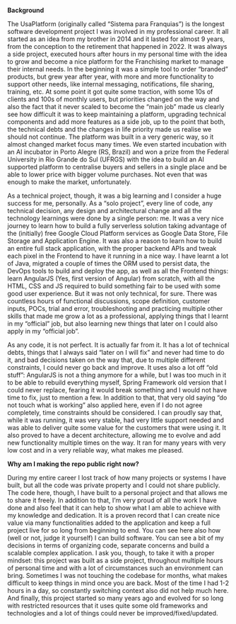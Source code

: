 **Background**

The UsaPlatform (originally called “Sistema para Franquias”) is the longest software development project I was involved in my professional career. It all started as an idea from my brother in 2014 and it lasted for almost 9 years, from the conception to the retirement that happened in 2022. It was always a side project, executed hours after hours in my personal time with the idea to grow and become a nice platform for the Franchising market to manage their internal needs. In the beginning it was a simple tool to order “branded” products, but grew year after year, with more and more functionality to support other needs, like internal messaging, notifications, file sharing, training, etc. At some point it got quite some traction, with some 10s of clients and 100s of monthly users, but priorities changed on the way and also the fact that it never scaled to become the “main job” made us clearly see how difficult it was to keep maintaining a platform, upgrading technical components and add more features as a side job, up to the point that both, the technical debts and the changes in life priority made us realise we should not continue. The platform was built in a very generic way, so it almost changed market focus many times. We even started incubation with an AI incubator in Porto Alegre (RS, Brazil) and won a prize from the Federal University in Rio Grande do Sul (UFRGS) with the idea to build an AI supported platform to centralise buyers and sellers in a single place and be able to lower price with bigger volume purchases. Not even that was enough to make the market, unfortunately.

As a technical project, though, it was a big learning and I consider a huge success for me, personally. As a “solo project”, every line of code, any technical decision, any design and architectural change and all the technology learnings were done by a single person: me. It was a very nice journey to learn how to build a fully serverless solution taking advantage of the (initially) free Google Cloud Platform services as Google Data Store, File Storage and Application Engine. It was also a reason to learn how to build an entire full stack application, with the proper backend APIs and tweak each pixel in the Frontend to have it running in a nice way. I have learnt a lot of Java, migrated a couple of times the ORM used to persist data, the DevOps tools to build and deploy the app, as well as all the Frontend things: learn AngularJS (Yes, first version of Angular) from scratch, with all the HTML, CSS and JS required to build something fair to be used with some good user experience. But it was not only technical, for sure. There was countless hours of functional discussions, scope definition, customer inputs, POCs, trial and error, troubleshooting and practicing multiple other skills that made me grow a lot as a professional, applying things that I learnt in my “official” job, but also learning new things that later on I could also apply in my “official job”.

As any code, it is not perfect. It is actually far from it. It has a lot of technical debts, things that I always said “later on I will fix” and never had time to do it, and bad decisions taken on the way that, due to multiple different constraints, I could never go back and improve. It uses also a lot off “old stuff”: AngularJS is not a thing anymore for a while, but I was too much in it to be able to rebuild everything myself, Spring Framework old version that I could never replace, fearing it would break something and I would not have time to fix, just to mention a few. In addition to that, that very old saying “do not touch what is working” also applied here, even if I do not agree completely, time constraints should be considered. I can proudly say that, while it was running, it was very stable, had very little support needed and was able to deliver quite some value for the customers that were using it. It also proved to have a decent architecture, allowing me to evolve and add new functionality multiple times on the way. It ran for many years with very low cost and in a very reliable way, what makes me pleased.

**Why am I making the repo public right now?**

During my entire career I lost track of how many projects or systems I have built, but all the code was private property and I could not share publicly. The code here, though, I have built to a personal project and that allows me to share it freely.
In addition to that, I’m very proud of all the work I have done and also feel that it can help to show what I am able to achieve with my knowledge and dedication. It is a proven record that I can create nice value via many functionalities added to the application and keep a full project live for so long from beginning to end.
You can see here also how (well or not, judge it yourself) I can build software. You can see a bit of my decisions in terms of organizing code, separate concerns and build a scalable complex application. I ask you, though, to take it with a proper mindset: this project was built as a side project, throughout multiple hours of personal time and with a lot of circumstances such an environment can bring. Sometimes I was not touching the codebase for months, what makes difficult to keep things in mind once you are back. Most of the time I had 1-2 hours in a day, so constantly switching context also did not help much here. And finally, this project started so many years ago and evolved for so long with restricted resources that it uses quite some old frameworks and technologies and a lot of things could never be improved/fixed/updated.


